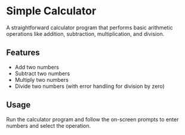 # Simple Calculator

A straightforward calculator program that performs basic arithmetic operations like addition, subtraction, multiplication, and division.

## Features

- Add two numbers
- Subtract two numbers
- Multiply two numbers
- Divide two numbers (with error handling for division by zero)

## Usage

Run the calculator program and follow the on-screen prompts to enter numbers and select the operation.
